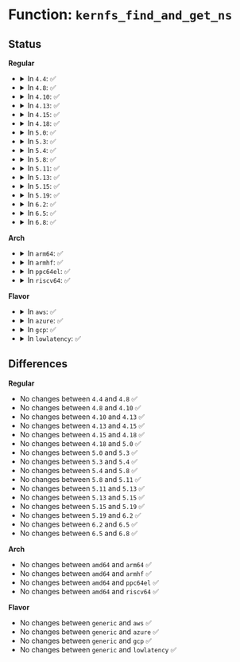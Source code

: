 # Function: <code>kernfs_find_and_get_ns</code>

## Status
<b>Regular</b>
<ul>
<li>
<details>
<summary>In <code>4.4</code>: ✅</summary>

```c
struct kernfs_node *kernfs_find_and_get_ns(struct kernfs_node *parent, const char *name, const void *ns);
```

**Collision:** Unique Global

**Inline:** No

**Transformation:** False

**Instances:**

```
In fs/kernfs/dir.c (ffffffff81289e80)
Location: fs/kernfs/dir.c:837
Inline: False
Direct callers:
  - fs/sysfs/file.c:sysfs_notify
  - fs/sysfs/file.c:sysfs_notify
  - fs/sysfs/file.c:sysfs_chmod_file
  - fs/sysfs/file.c:sysfs_remove_file_from_group
  - fs/sysfs/file.c:sysfs_add_file_to_group
  - fs/sysfs/file.c:sysfs_remove_file_self
  - fs/sysfs/symlink.c:sysfs_rename_link_ns
  - fs/sysfs/group.c:sysfs_unmerge_group
  - fs/sysfs/group.c:sysfs_remove_link_from_group
  - fs/sysfs/group.c:sysfs_merge_group
  - fs/sysfs/group.c:sysfs_add_link_to_group
  - fs/sysfs/group.c:__compat_only_sysfs_link_entry_to_kobj
  - fs/sysfs/group.c:sysfs_remove_group
  - drivers/gpio/gpiolib-sysfs.c:gpio_sysfs_request_irq
  - drivers/md/md.c:bind_rdev_to_array
  - drivers/md/md.c:md_alloc
  - drivers/md/md.c:level_store
  - drivers/md/md.c:md_run
  - drivers/md/bitmap.c:bitmap_create
  - drivers/md/bitmap.c:bitmap_create
```
**Symbols:**

```
ffffffff81289e80-ffffffff81289ed2: kernfs_find_and_get_ns (STB_GLOBAL)
```
</details>
</li>
<li>
<details>
<summary>In <code>4.8</code>: ✅</summary>

```c
struct kernfs_node *kernfs_find_and_get_ns(struct kernfs_node *parent, const char *name, const void *ns);
```

**Collision:** Unique Global

**Inline:** No

**Transformation:** False

**Instances:**

```
In fs/kernfs/dir.c (ffffffff812b72d0)
Location: fs/kernfs/dir.c:862
Inline: False
Direct callers:
  - fs/sysfs/file.c:sysfs_remove_file_from_group
  - fs/sysfs/file.c:sysfs_remove_file_self
  - fs/sysfs/file.c:sysfs_chmod_file
  - fs/sysfs/file.c:sysfs_add_file_to_group
  - fs/sysfs/file.c:sysfs_notify
  - fs/sysfs/file.c:sysfs_notify
  - fs/sysfs/symlink.c:sysfs_rename_link_ns
  - fs/sysfs/group.c:__compat_only_sysfs_link_entry_to_kobj
  - fs/sysfs/group.c:sysfs_remove_link_from_group
  - fs/sysfs/group.c:sysfs_add_link_to_group
  - fs/sysfs/group.c:sysfs_unmerge_group
  - fs/sysfs/group.c:sysfs_merge_group
  - drivers/gpio/gpiolib-sysfs.c:gpio_sysfs_request_irq
  - drivers/md/md.c:md_run
  - drivers/md/md.c:md_alloc
  - drivers/md/md.c:level_store
  - drivers/md/md.c:bind_rdev_to_array
  - drivers/md/bitmap.c:bitmap_create
  - drivers/md/bitmap.c:bitmap_create
```
**Symbols:**

```
ffffffff812b72d0-ffffffff812b7322: kernfs_find_and_get_ns (STB_GLOBAL)
```
</details>
</li>
<li>
<details>
<summary>In <code>4.10</code>: ✅</summary>

```c
struct kernfs_node *kernfs_find_and_get_ns(struct kernfs_node *parent, const char *name, const void *ns);
```

**Collision:** Unique Global

**Inline:** No

**Transformation:** False

**Instances:**

```
In fs/kernfs/dir.c (ffffffff812ccae0)
Location: fs/kernfs/dir.c:812
Inline: False
Direct callers:
  - fs/sysfs/file.c:sysfs_remove_file_from_group
  - fs/sysfs/file.c:sysfs_remove_file_self
  - fs/sysfs/file.c:sysfs_chmod_file
  - fs/sysfs/file.c:sysfs_add_file_to_group
  - fs/sysfs/file.c:sysfs_notify
  - fs/sysfs/file.c:sysfs_notify
  - fs/sysfs/symlink.c:sysfs_rename_link_ns
  - fs/sysfs/group.c:__compat_only_sysfs_link_entry_to_kobj
  - fs/sysfs/group.c:sysfs_remove_link_from_group
  - fs/sysfs/group.c:sysfs_add_link_to_group
  - fs/sysfs/group.c:sysfs_unmerge_group
  - fs/sysfs/group.c:sysfs_merge_group
  - drivers/gpio/gpiolib-sysfs.c:gpio_sysfs_request_irq
  - drivers/md/md.c:md_run
  - drivers/md/md.c:md_alloc
  - drivers/md/md.c:level_store
  - drivers/md/md.c:bind_rdev_to_array
  - drivers/md/bitmap.c:bitmap_create
  - drivers/md/bitmap.c:bitmap_create
```
**Symbols:**

```
ffffffff812ccae0-ffffffff812ccb32: kernfs_find_and_get_ns (STB_GLOBAL)
```
</details>
</li>
<li>
<details>
<summary>In <code>4.13</code>: ✅</summary>

```c
struct kernfs_node *kernfs_find_and_get_ns(struct kernfs_node *parent, const char *name, const void *ns);
```

**Collision:** Unique Global

**Inline:** No

**Transformation:** False

**Instances:**

```
In fs/kernfs/dir.c (ffffffff812da070)
Location: fs/kernfs/dir.c:822
Inline: False
Direct callers:
  - fs/sysfs/file.c:sysfs_remove_file_from_group
  - fs/sysfs/file.c:sysfs_remove_file_self
  - fs/sysfs/file.c:sysfs_chmod_file
  - fs/sysfs/file.c:sysfs_add_file_to_group
  - fs/sysfs/file.c:sysfs_notify
  - fs/sysfs/file.c:sysfs_notify
  - fs/sysfs/symlink.c:sysfs_rename_link_ns
  - fs/sysfs/group.c:__compat_only_sysfs_link_entry_to_kobj
  - fs/sysfs/group.c:sysfs_remove_link_from_group
  - fs/sysfs/group.c:sysfs_add_link_to_group
  - fs/sysfs/group.c:sysfs_unmerge_group
  - fs/sysfs/group.c:sysfs_merge_group
  - drivers/gpio/gpiolib-sysfs.c:gpio_sysfs_request_irq
  - drivers/nvdimm/region.c:nd_region_probe
  - drivers/md/md.c:md_run
  - drivers/md/md.c:md_alloc
  - drivers/md/md.c:level_store
  - drivers/md/md.c:bind_rdev_to_array
  - drivers/md/bitmap.c:bitmap_create
  - drivers/md/bitmap.c:bitmap_create
  - drivers/leds/led-class.c:of_led_classdev_register
```
**Symbols:**

```
ffffffff812da070-ffffffff812da0c2: kernfs_find_and_get_ns (STB_GLOBAL)
```
</details>
</li>
<li>
<details>
<summary>In <code>4.15</code>: ✅</summary>

```c
struct kernfs_node *kernfs_find_and_get_ns(struct kernfs_node *parent, const char *name, const void *ns);
```

**Collision:** Unique Global

**Inline:** No

**Transformation:** False

**Instances:**

```
In fs/kernfs/dir.c (ffffffff812fe990)
Location: fs/kernfs/dir.c:888
Inline: False
Direct callers:
  - fs/sysfs/file.c:sysfs_remove_file_from_group
  - fs/sysfs/file.c:sysfs_remove_file_self
  - fs/sysfs/file.c:sysfs_chmod_file
  - fs/sysfs/file.c:sysfs_add_file_to_group
  - fs/sysfs/file.c:sysfs_notify
  - fs/sysfs/file.c:sysfs_notify
  - fs/sysfs/symlink.c:sysfs_rename_link_ns
  - fs/sysfs/group.c:__compat_only_sysfs_link_entry_to_kobj
  - fs/sysfs/group.c:sysfs_remove_link_from_group
  - fs/sysfs/group.c:sysfs_add_link_to_group
  - fs/sysfs/group.c:sysfs_unmerge_group
  - fs/sysfs/group.c:sysfs_merge_group
  - drivers/gpio/gpiolib-sysfs.c:gpio_sysfs_request_irq
  - drivers/nvdimm/region.c:nd_region_probe
  - drivers/md/md.c:md_run
  - drivers/md/md.c:md_alloc
  - drivers/md/md.c:level_store
  - drivers/md/md.c:bind_rdev_to_array
  - drivers/md/md-bitmap.c:bitmap_create
  - drivers/md/md-bitmap.c:bitmap_create
  - drivers/leds/led-class.c:of_led_classdev_register
```
**Symbols:**

```
ffffffff812fe990-ffffffff812fe9e2: kernfs_find_and_get_ns (STB_GLOBAL)
```
</details>
</li>
<li>
<details>
<summary>In <code>4.18</code>: ✅</summary>

```c
struct kernfs_node *kernfs_find_and_get_ns(struct kernfs_node *parent, const char *name, const void *ns);
```

**Collision:** Unique Global

**Inline:** No

**Transformation:** False

**Instances:**

```
In fs/kernfs/dir.c (ffffffff8132bfd0)
Location: fs/kernfs/dir.c:905
Inline: False
Direct callers:
  - fs/sysfs/file.c:sysfs_remove_file_from_group
  - fs/sysfs/file.c:sysfs_remove_file_self
  - fs/sysfs/file.c:sysfs_break_active_protection
  - fs/sysfs/file.c:sysfs_chmod_file
  - fs/sysfs/file.c:sysfs_add_file_to_group
  - fs/sysfs/file.c:sysfs_notify
  - fs/sysfs/file.c:sysfs_notify
  - fs/sysfs/symlink.c:sysfs_rename_link_ns
  - fs/sysfs/group.c:__compat_only_sysfs_link_entry_to_kobj
  - fs/sysfs/group.c:sysfs_remove_link_from_group
  - fs/sysfs/group.c:sysfs_add_link_to_group
  - fs/sysfs/group.c:sysfs_unmerge_group
  - fs/sysfs/group.c:sysfs_merge_group
  - drivers/gpio/gpiolib-sysfs.c:gpio_sysfs_request_irq
  - drivers/nvdimm/region.c:nd_region_probe
  - drivers/md/md.c:md_run
  - drivers/md/md.c:md_alloc
  - drivers/md/md.c:level_store
  - drivers/md/md.c:bind_rdev_to_array
  - drivers/md/md-bitmap.c:bitmap_create
  - drivers/md/md-bitmap.c:bitmap_create
  - drivers/leds/led-class.c:of_led_classdev_register
```
**Symbols:**

```
ffffffff8132bfd0-ffffffff8132c022: kernfs_find_and_get_ns (STB_GLOBAL)
```
</details>
</li>
<li>
<details>
<summary>In <code>5.0</code>: ✅</summary>

```c
struct kernfs_node *kernfs_find_and_get_ns(struct kernfs_node *parent, const char *name, const void *ns);
```

**Collision:** Unique Global

**Inline:** No

**Transformation:** False

**Instances:**

```
In fs/kernfs/dir.c (ffffffff813434a0)
Location: fs/kernfs/dir.c:905
Inline: False
Direct callers:
  - arch/x86/kernel/cpu/resctrl/rdtgroup.c:rdtgroup_kn_mode_restore
  - arch/x86/kernel/cpu/resctrl/rdtgroup.c:rdtgroup_kn_mode_restrict
  - fs/sysfs/file.c:sysfs_remove_file_from_group
  - fs/sysfs/file.c:sysfs_remove_file_self
  - fs/sysfs/file.c:sysfs_break_active_protection
  - fs/sysfs/file.c:sysfs_chmod_file
  - fs/sysfs/file.c:sysfs_add_file_to_group
  - fs/sysfs/file.c:sysfs_notify
  - fs/sysfs/file.c:sysfs_notify
  - fs/sysfs/symlink.c:sysfs_rename_link_ns
  - fs/sysfs/group.c:__compat_only_sysfs_link_entry_to_kobj
  - fs/sysfs/group.c:sysfs_remove_link_from_group
  - fs/sysfs/group.c:sysfs_add_link_to_group
  - fs/sysfs/group.c:sysfs_unmerge_group
  - fs/sysfs/group.c:sysfs_merge_group
  - fs/sysfs/group.c:internal_create_group
  - drivers/gpio/gpiolib-sysfs.c:gpio_sysfs_request_irq
  - drivers/nvdimm/dimm_devs.c:nvdimm_security_setup_events
  - drivers/nvdimm/region.c:nd_region_probe
  - drivers/md/md.c:md_run
  - drivers/md/md.c:md_alloc
  - drivers/md/md.c:level_store
  - drivers/md/md.c:bind_rdev_to_array
  - drivers/md/md-bitmap.c:md_bitmap_create
  - drivers/md/md-bitmap.c:md_bitmap_create
  - drivers/leds/led-class.c:of_led_classdev_register
```
**Symbols:**

```
ffffffff813434a0-ffffffff813434f2: kernfs_find_and_get_ns (STB_GLOBAL)
```
</details>
</li>
<li>
<details>
<summary>In <code>5.3</code>: ✅</summary>

```c
struct kernfs_node *kernfs_find_and_get_ns(struct kernfs_node *parent, const char *name, const void *ns);
```

**Collision:** Unique Global

**Inline:** No

**Transformation:** False

**Instances:**

```
In fs/kernfs/dir.c (ffffffff8136b730)
Location: fs/kernfs/dir.c:906
Inline: False
Direct callers:
  - arch/x86/kernel/cpu/resctrl/rdtgroup.c:rdtgroup_kn_mode_restore
  - arch/x86/kernel/cpu/resctrl/rdtgroup.c:rdtgroup_kn_mode_restrict
  - fs/sysfs/file.c:sysfs_remove_file_from_group
  - fs/sysfs/file.c:sysfs_remove_file_self
  - fs/sysfs/file.c:sysfs_break_active_protection
  - fs/sysfs/file.c:sysfs_chmod_file
  - fs/sysfs/file.c:sysfs_add_file_to_group
  - fs/sysfs/file.c:sysfs_notify
  - fs/sysfs/file.c:sysfs_notify
  - fs/sysfs/symlink.c:sysfs_rename_link_ns
  - fs/sysfs/group.c:__compat_only_sysfs_link_entry_to_kobj
  - fs/sysfs/group.c:sysfs_remove_link_from_group
  - fs/sysfs/group.c:sysfs_add_link_to_group
  - fs/sysfs/group.c:sysfs_unmerge_group
  - fs/sysfs/group.c:sysfs_merge_group
  - fs/sysfs/group.c:internal_create_group
  - drivers/gpio/gpiolib-sysfs.c:gpio_sysfs_request_irq
  - drivers/nvdimm/dimm_devs.c:nvdimm_security_setup_events
  - drivers/nvdimm/region.c:nd_region_probe
  - drivers/md/md.c:md_run
  - drivers/md/md.c:md_alloc
  - drivers/md/md.c:level_store
  - drivers/md/md.c:bind_rdev_to_array
  - drivers/md/md-bitmap.c:md_bitmap_create
  - drivers/md/md-bitmap.c:md_bitmap_create
  - drivers/leds/led-class.c:of_led_classdev_register
```
**Symbols:**

```
ffffffff8136b730-ffffffff8136b784: kernfs_find_and_get_ns (STB_GLOBAL)
```
</details>
</li>
<li>
<details>
<summary>In <code>5.4</code>: ✅</summary>

```c
struct kernfs_node *kernfs_find_and_get_ns(struct kernfs_node *parent, const char *name, const void *ns);
```

**Collision:** Unique Global

**Inline:** No

**Transformation:** False

**Instances:**

```
In fs/kernfs/dir.c (ffffffff81383900)
Location: fs/kernfs/dir.c:906
Inline: False
Direct callers:
  - arch/x86/kernel/cpu/resctrl/rdtgroup.c:rdtgroup_kn_mode_restore
  - arch/x86/kernel/cpu/resctrl/rdtgroup.c:rdtgroup_kn_mode_restrict
  - fs/sysfs/file.c:sysfs_file_change_owner
  - fs/sysfs/file.c:sysfs_link_change_owner
  - fs/sysfs/file.c:sysfs_remove_file_from_group
  - fs/sysfs/file.c:sysfs_remove_file_self
  - fs/sysfs/file.c:sysfs_break_active_protection
  - fs/sysfs/file.c:sysfs_chmod_file
  - fs/sysfs/file.c:sysfs_add_file_to_group
  - fs/sysfs/file.c:sysfs_notify
  - fs/sysfs/file.c:sysfs_notify
  - fs/sysfs/symlink.c:sysfs_rename_link_ns
  - fs/sysfs/group.c:sysfs_group_change_owner
  - fs/sysfs/group.c:sysfs_group_change_owner
  - fs/sysfs/group.c:sysfs_group_change_owner
  - fs/sysfs/group.c:__compat_only_sysfs_link_entry_to_kobj
  - fs/sysfs/group.c:sysfs_remove_link_from_group
  - fs/sysfs/group.c:sysfs_add_link_to_group
  - fs/sysfs/group.c:sysfs_unmerge_group
  - fs/sysfs/group.c:sysfs_merge_group
  - fs/sysfs/group.c:internal_create_group
  - drivers/gpio/gpiolib-sysfs.c:gpio_sysfs_request_irq
  - drivers/nvdimm/dimm_devs.c:nvdimm_security_setup_events
  - drivers/nvdimm/region.c:nd_region_probe
  - drivers/md/md.c:md_run
  - drivers/md/md.c:md_alloc
  - drivers/md/md.c:level_store
  - drivers/md/md.c:bind_rdev_to_array
  - drivers/md/md-bitmap.c:md_bitmap_create
  - drivers/md/md-bitmap.c:md_bitmap_create
  - drivers/leds/led-class.c:led_classdev_register_ext
```
**Symbols:**

```
ffffffff81383900-ffffffff81383954: kernfs_find_and_get_ns (STB_GLOBAL)
```
</details>
</li>
<li>
<details>
<summary>In <code>5.8</code>: ✅</summary>

```c
struct kernfs_node *kernfs_find_and_get_ns(struct kernfs_node *parent, const char *name, const void *ns);
```

**Collision:** Unique Global

**Inline:** No

**Transformation:** False

**Instances:**

```
In fs/kernfs/dir.c (ffffffff813ce140)
Location: fs/kernfs/dir.c:900
Inline: False
Direct callers:
  - arch/x86/kernel/cpu/resctrl/rdtgroup.c:rdtgroup_kn_mode_restore
  - arch/x86/kernel/cpu/resctrl/rdtgroup.c:rdtgroup_kn_mode_restrict
  - fs/sysfs/file.c:sysfs_file_change_owner
  - fs/sysfs/file.c:sysfs_link_change_owner
  - fs/sysfs/file.c:sysfs_remove_file_from_group
  - fs/sysfs/file.c:sysfs_remove_file_self
  - fs/sysfs/file.c:sysfs_break_active_protection
  - fs/sysfs/file.c:sysfs_chmod_file
  - fs/sysfs/file.c:sysfs_add_file_to_group
  - fs/sysfs/file.c:sysfs_notify
  - fs/sysfs/file.c:sysfs_notify
  - fs/sysfs/symlink.c:sysfs_rename_link_ns
  - fs/sysfs/group.c:sysfs_group_change_owner
  - fs/sysfs/group.c:sysfs_group_change_owner
  - fs/sysfs/group.c:sysfs_group_change_owner
  - fs/sysfs/group.c:compat_only_sysfs_link_entry_to_kobj
  - fs/sysfs/group.c:sysfs_remove_link_from_group
  - fs/sysfs/group.c:sysfs_add_link_to_group
  - fs/sysfs/group.c:sysfs_unmerge_group
  - fs/sysfs/group.c:sysfs_merge_group
  - fs/sysfs/group.c:sysfs_remove_group
  - fs/sysfs/group.c:internal_create_group
  - drivers/gpio/gpiolib-sysfs.c:gpio_sysfs_request_irq
  - drivers/nvdimm/dimm_devs.c:nvdimm_security_setup_events
  - drivers/nvdimm/region.c:nd_region_probe
  - drivers/md/md.c:md_run
  - drivers/md/md.c:md_alloc
  - drivers/md/md.c:level_store
  - drivers/md/md.c:bind_rdev_to_array
  - drivers/md/md-bitmap.c:md_bitmap_create
  - drivers/md/md-bitmap.c:md_bitmap_create
  - drivers/leds/led-class.c:led_classdev_register_ext
```
**Symbols:**

```
ffffffff813ce140-ffffffff813ce194: kernfs_find_and_get_ns (STB_GLOBAL)
```
</details>
</li>
<li>
<details>
<summary>In <code>5.11</code>: ✅</summary>

```c
struct kernfs_node *kernfs_find_and_get_ns(struct kernfs_node *parent, const char *name, const void *ns);
```

**Collision:** Unique Global

**Inline:** No

**Transformation:** False

**Instances:**

```
In fs/kernfs/dir.c (ffffffff813dfd70)
Location: fs/kernfs/dir.c:899
Inline: False
Direct callers:
  - arch/x86/kernel/cpu/resctrl/rdtgroup.c:rdtgroup_kn_mode_restore
  - arch/x86/kernel/cpu/resctrl/rdtgroup.c:rdtgroup_kn_mode_restrict
  - fs/sysfs/file.c:sysfs_file_change_owner
  - fs/sysfs/file.c:sysfs_link_change_owner
  - fs/sysfs/file.c:sysfs_remove_file_from_group
  - fs/sysfs/file.c:sysfs_remove_file_self
  - fs/sysfs/file.c:sysfs_break_active_protection
  - fs/sysfs/file.c:sysfs_chmod_file
  - fs/sysfs/file.c:sysfs_add_file_to_group
  - fs/sysfs/file.c:sysfs_notify
  - fs/sysfs/file.c:sysfs_notify
  - fs/sysfs/symlink.c:sysfs_rename_link_ns
  - fs/sysfs/group.c:sysfs_group_change_owner
  - fs/sysfs/group.c:sysfs_group_change_owner
  - fs/sysfs/group.c:sysfs_group_change_owner
  - fs/sysfs/group.c:compat_only_sysfs_link_entry_to_kobj
  - fs/sysfs/group.c:sysfs_remove_link_from_group
  - fs/sysfs/group.c:sysfs_add_link_to_group
  - fs/sysfs/group.c:sysfs_unmerge_group
  - fs/sysfs/group.c:sysfs_merge_group
  - fs/sysfs/group.c:sysfs_remove_group
  - fs/sysfs/group.c:internal_create_group
  - drivers/gpio/gpiolib-sysfs.c:gpio_sysfs_request_irq
  - drivers/nvdimm/dimm_devs.c:nvdimm_security_setup_events
  - drivers/nvdimm/region.c:nd_region_probe
  - drivers/md/md.c:md_run
  - drivers/md/md.c:md_run
  - drivers/md/md.c:md_run
  - drivers/md/md.c:md_alloc
  - drivers/md/md.c:md_alloc
  - drivers/md/md.c:level_store
  - drivers/md/md.c:level_store
  - drivers/md/md.c:level_store
  - drivers/md/md.c:bind_rdev_to_array
  - drivers/md/md.c:bind_rdev_to_array
  - drivers/md/md.c:bind_rdev_to_array
  - drivers/md/md-bitmap.c:md_bitmap_create
  - drivers/md/md-bitmap.c:md_bitmap_create
  - drivers/leds/led-class.c:led_classdev_register_ext
```
**Symbols:**

```
ffffffff813dfd70-ffffffff813dfdc4: kernfs_find_and_get_ns (STB_GLOBAL)
```
</details>
</li>
<li>
<details>
<summary>In <code>5.13</code>: ✅</summary>

```c
struct kernfs_node *kernfs_find_and_get_ns(struct kernfs_node *parent, const char *name, const void *ns);
```

**Collision:** Unique Global

**Inline:** No

**Transformation:** False

**Instances:**

```
In fs/kernfs/dir.c (ffffffff813e6920)
Location: fs/kernfs/dir.c:899
Inline: False
Direct callers:
  - arch/x86/kernel/cpu/resctrl/rdtgroup.c:rdtgroup_kn_mode_restore
  - arch/x86/kernel/cpu/resctrl/rdtgroup.c:rdtgroup_kn_mode_restrict
  - fs/sysfs/file.c:sysfs_file_change_owner
  - fs/sysfs/file.c:sysfs_link_change_owner
  - fs/sysfs/file.c:sysfs_remove_file_from_group
  - fs/sysfs/file.c:sysfs_remove_file_self
  - fs/sysfs/file.c:sysfs_break_active_protection
  - fs/sysfs/file.c:sysfs_chmod_file
  - fs/sysfs/file.c:sysfs_add_file_to_group
  - fs/sysfs/file.c:sysfs_notify
  - fs/sysfs/file.c:sysfs_notify
  - fs/sysfs/symlink.c:sysfs_rename_link_ns
  - fs/sysfs/group.c:sysfs_group_change_owner
  - fs/sysfs/group.c:sysfs_group_change_owner
  - fs/sysfs/group.c:sysfs_group_change_owner
  - fs/sysfs/group.c:compat_only_sysfs_link_entry_to_kobj
  - fs/sysfs/group.c:sysfs_remove_link_from_group
  - fs/sysfs/group.c:sysfs_add_link_to_group
  - fs/sysfs/group.c:sysfs_unmerge_group
  - fs/sysfs/group.c:sysfs_merge_group
  - fs/sysfs/group.c:sysfs_remove_group
  - fs/sysfs/group.c:internal_create_group
  - drivers/gpio/gpiolib-sysfs.c:gpio_sysfs_request_irq
  - drivers/nvdimm/dimm_devs.c:nvdimm_security_setup_events
  - drivers/nvdimm/region.c:nd_region_probe
  - drivers/md/md.c:md_run
  - drivers/md/md.c:md_run
  - drivers/md/md.c:md_run
  - drivers/md/md.c:md_alloc
  - drivers/md/md.c:md_alloc
  - drivers/md/md.c:level_store
  - drivers/md/md.c:level_store
  - drivers/md/md.c:level_store
  - drivers/md/md.c:bind_rdev_to_array
  - drivers/md/md.c:bind_rdev_to_array
  - drivers/md/md.c:bind_rdev_to_array
  - drivers/md/md-bitmap.c:md_bitmap_create
  - drivers/md/md-bitmap.c:md_bitmap_create
  - drivers/leds/led-class.c:led_classdev_register_ext
```
**Symbols:**

```
ffffffff813e6920-ffffffff813e6974: kernfs_find_and_get_ns (STB_GLOBAL)
```
</details>
</li>
<li>
<details>
<summary>In <code>5.15</code>: ✅</summary>

```c
struct kernfs_node *kernfs_find_and_get_ns(struct kernfs_node *parent, const char *name, const void *ns);
```

**Collision:** Unique Global

**Inline:** No

**Transformation:** False

**Instances:**

```
In fs/kernfs/dir.c (ffffffff81438650)
Location: fs/kernfs/dir.c:858
Inline: False
Direct callers:
  - arch/x86/kernel/cpu/resctrl/rdtgroup.c:rdtgroup_kn_mode_restore
  - arch/x86/kernel/cpu/resctrl/rdtgroup.c:rdtgroup_kn_mode_restrict
  - fs/sysfs/file.c:sysfs_file_change_owner
  - fs/sysfs/file.c:sysfs_link_change_owner
  - fs/sysfs/file.c:sysfs_remove_file_from_group
  - fs/sysfs/file.c:sysfs_remove_file_self
  - fs/sysfs/file.c:sysfs_break_active_protection
  - fs/sysfs/file.c:sysfs_chmod_file
  - fs/sysfs/file.c:sysfs_add_file_to_group
  - fs/sysfs/file.c:sysfs_notify
  - fs/sysfs/file.c:sysfs_notify
  - fs/sysfs/symlink.c:sysfs_rename_link_ns
  - fs/sysfs/group.c:sysfs_group_change_owner
  - fs/sysfs/group.c:sysfs_group_change_owner
  - fs/sysfs/group.c:sysfs_group_change_owner
  - fs/sysfs/group.c:compat_only_sysfs_link_entry_to_kobj
  - fs/sysfs/group.c:sysfs_remove_link_from_group
  - fs/sysfs/group.c:sysfs_add_link_to_group
  - fs/sysfs/group.c:sysfs_unmerge_group
  - fs/sysfs/group.c:sysfs_merge_group
  - fs/sysfs/group.c:sysfs_remove_group
  - fs/sysfs/group.c:internal_create_group
  - drivers/gpio/gpiolib-sysfs.c:gpio_sysfs_request_irq
  - drivers/nvdimm/dimm_devs.c:nvdimm_security_setup_events
  - drivers/nvdimm/region.c:nd_region_probe
  - drivers/md/md.c:md_run
  - drivers/md/md.c:md_run
  - drivers/md/md.c:md_run
  - drivers/md/md.c:md_alloc
  - drivers/md/md.c:md_alloc
  - drivers/md/md.c:level_store
  - drivers/md/md.c:level_store
  - drivers/md/md.c:level_store
  - drivers/md/md.c:bind_rdev_to_array
  - drivers/md/md.c:bind_rdev_to_array
  - drivers/md/md.c:bind_rdev_to_array
  - drivers/md/md-bitmap.c:md_bitmap_create
  - drivers/md/md-bitmap.c:md_bitmap_create
  - drivers/leds/led-class.c:led_classdev_register_ext
```
**Symbols:**

```
ffffffff81438650-ffffffff814386b0: kernfs_find_and_get_ns (STB_GLOBAL)
```
</details>
</li>
<li>
<details>
<summary>In <code>5.19</code>: ✅</summary>

```c
struct kernfs_node *kernfs_find_and_get_ns(struct kernfs_node *parent, const char *name, const void *ns);
```

**Collision:** Unique Global

**Inline:** No

**Transformation:** False

**Instances:**

```
In fs/kernfs/dir.c (ffffffff814b3840)
Location: fs/kernfs/dir.c:866
Inline: False
Direct callers:
  - arch/x86/kernel/cpu/resctrl/rdtgroup.c:rdtgroup_kn_mode_restore
  - arch/x86/kernel/cpu/resctrl/rdtgroup.c:rdtgroup_kn_mode_restrict
  - fs/sysfs/file.c:sysfs_file_change_owner
  - fs/sysfs/file.c:sysfs_link_change_owner
  - fs/sysfs/file.c:sysfs_remove_file_from_group
  - fs/sysfs/file.c:sysfs_remove_file_self
  - fs/sysfs/file.c:sysfs_break_active_protection
  - fs/sysfs/file.c:sysfs_chmod_file
  - fs/sysfs/file.c:sysfs_add_file_to_group
  - fs/sysfs/file.c:sysfs_notify
  - fs/sysfs/file.c:sysfs_notify
  - fs/sysfs/symlink.c:sysfs_rename_link_ns
  - fs/sysfs/group.c:sysfs_group_change_owner
  - fs/sysfs/group.c:sysfs_group_change_owner
  - fs/sysfs/group.c:sysfs_group_change_owner
  - fs/sysfs/group.c:compat_only_sysfs_link_entry_to_kobj
  - fs/sysfs/group.c:sysfs_remove_link_from_group
  - fs/sysfs/group.c:sysfs_add_link_to_group
  - fs/sysfs/group.c:sysfs_unmerge_group
  - fs/sysfs/group.c:sysfs_merge_group
  - fs/sysfs/group.c:sysfs_remove_group
  - fs/sysfs/group.c:internal_create_group
  - drivers/gpio/gpiolib-sysfs.c:gpio_sysfs_request_irq
  - drivers/nvdimm/dimm_devs.c:nvdimm_security_setup_events
  - drivers/nvdimm/region.c:nd_region_probe
  - drivers/md/md.c:md_run
  - drivers/md/md.c:md_run
  - drivers/md/md.c:md_run
  - drivers/md/md.c:md_alloc
  - drivers/md/md.c:md_alloc
  - drivers/md/md.c:level_store
  - drivers/md/md.c:level_store
  - drivers/md/md.c:level_store
  - drivers/md/md.c:bind_rdev_to_array
  - drivers/md/md.c:bind_rdev_to_array
  - drivers/md/md.c:bind_rdev_to_array
  - drivers/md/md-bitmap.c:md_bitmap_create
  - drivers/md/md-bitmap.c:md_bitmap_create
  - drivers/leds/led-class.c:led_classdev_register_ext
```
**Symbols:**

```
ffffffff814b3840-ffffffff814b38b5: kernfs_find_and_get_ns (STB_GLOBAL)
```
</details>
</li>
<li>
<details>
<summary>In <code>6.2</code>: ✅</summary>

```c
struct kernfs_node *kernfs_find_and_get_ns(struct kernfs_node *parent, const char *name, const void *ns);
```

**Collision:** Unique Global

**Inline:** No

**Transformation:** False

**Instances:**

```
In fs/kernfs/dir.c (ffffffff8154a6c0)
Location: fs/kernfs/dir.c:885
Inline: False
Direct callers:
  - arch/x86/kernel/cpu/resctrl/rdtgroup.c:rdtgroup_kn_mode_restore
  - arch/x86/kernel/cpu/resctrl/rdtgroup.c:rdtgroup_kn_mode_restrict
  - fs/sysfs/file.c:sysfs_file_change_owner
  - fs/sysfs/file.c:sysfs_link_change_owner
  - fs/sysfs/file.c:sysfs_remove_file_from_group
  - fs/sysfs/file.c:sysfs_remove_file_self
  - fs/sysfs/file.c:sysfs_break_active_protection
  - fs/sysfs/file.c:sysfs_chmod_file
  - fs/sysfs/file.c:sysfs_add_file_to_group
  - fs/sysfs/file.c:sysfs_notify
  - fs/sysfs/file.c:sysfs_notify
  - fs/sysfs/symlink.c:sysfs_rename_link_ns
  - fs/sysfs/group.c:sysfs_group_change_owner
  - fs/sysfs/group.c:sysfs_group_change_owner
  - fs/sysfs/group.c:sysfs_group_change_owner
  - fs/sysfs/group.c:compat_only_sysfs_link_entry_to_kobj
  - fs/sysfs/group.c:sysfs_remove_link_from_group
  - fs/sysfs/group.c:sysfs_add_link_to_group
  - fs/sysfs/group.c:sysfs_unmerge_group
  - fs/sysfs/group.c:sysfs_merge_group
  - fs/sysfs/group.c:sysfs_remove_group
  - fs/sysfs/group.c:internal_create_group
  - drivers/gpio/gpiolib-sysfs.c:gpio_sysfs_request_irq
  - drivers/nvdimm/dimm_devs.c:nvdimm_security_setup_events
  - drivers/nvdimm/region.c:nd_region_probe
  - drivers/md/md.c:md_run
  - drivers/md/md.c:md_run
  - drivers/md/md.c:md_run
  - drivers/md/md.c:md_alloc
  - drivers/md/md.c:md_alloc
  - drivers/md/md.c:level_store
  - drivers/md/md.c:bind_rdev_to_array
  - drivers/md/md.c:bind_rdev_to_array
  - drivers/md/md.c:bind_rdev_to_array
  - drivers/md/md-bitmap.c:md_bitmap_create
  - drivers/md/md-bitmap.c:md_bitmap_create
  - drivers/leds/led-class.c:led_classdev_register_ext
```
**Symbols:**

```
ffffffff8154a6c0-ffffffff8154a735: kernfs_find_and_get_ns (STB_GLOBAL)
```
</details>
</li>
<li>
<details>
<summary>In <code>6.5</code>: ✅</summary>

```c
struct kernfs_node *kernfs_find_and_get_ns(struct kernfs_node *parent, const char *name, const void *ns);
```

**Collision:** Unique Global

**Inline:** No

**Transformation:** False

**Instances:**

```
In fs/kernfs/dir.c (ffffffff815822f0)
Location: fs/kernfs/dir.c:887
Inline: False
Direct callers:
  - arch/x86/kernel/cpu/resctrl/rdtgroup.c:rdtgroup_kn_mode_restore
  - arch/x86/kernel/cpu/resctrl/rdtgroup.c:rdtgroup_kn_mode_restrict
  - fs/sysfs/file.c:sysfs_file_change_owner
  - fs/sysfs/file.c:sysfs_link_change_owner
  - fs/sysfs/file.c:sysfs_remove_file_from_group
  - fs/sysfs/file.c:sysfs_remove_file_self
  - fs/sysfs/file.c:sysfs_break_active_protection
  - fs/sysfs/file.c:sysfs_chmod_file
  - fs/sysfs/file.c:sysfs_add_file_to_group
  - fs/sysfs/file.c:sysfs_notify
  - fs/sysfs/file.c:sysfs_notify
  - fs/sysfs/symlink.c:sysfs_rename_link_ns
  - fs/sysfs/group.c:sysfs_group_change_owner
  - fs/sysfs/group.c:sysfs_group_change_owner
  - fs/sysfs/group.c:sysfs_group_change_owner
  - fs/sysfs/group.c:compat_only_sysfs_link_entry_to_kobj
  - fs/sysfs/group.c:sysfs_remove_link_from_group
  - fs/sysfs/group.c:sysfs_add_link_to_group
  - fs/sysfs/group.c:sysfs_unmerge_group
  - fs/sysfs/group.c:sysfs_merge_group
  - fs/sysfs/group.c:sysfs_remove_group
  - fs/sysfs/group.c:internal_create_group
  - drivers/gpio/gpiolib-sysfs.c:gpio_sysfs_request_irq
  - drivers/nvdimm/dimm_devs.c:nvdimm_security_setup_events
  - drivers/nvdimm/region.c:nd_region_probe
  - drivers/usb/core/port.c:usb_hub_create_port_device
  - drivers/md/md.c:md_run
  - drivers/md/md.c:md_run
  - drivers/md/md.c:md_run
  - drivers/md/md.c:md_alloc
  - drivers/md/md.c:md_alloc
  - drivers/md/md.c:level_store
  - drivers/md/md.c:bind_rdev_to_array
  - drivers/md/md.c:bind_rdev_to_array
  - drivers/md/md.c:bind_rdev_to_array
  - drivers/md/md-bitmap.c:md_bitmap_create
  - drivers/md/md-bitmap.c:md_bitmap_create
  - drivers/leds/led-class.c:led_classdev_register_ext
```
**Symbols:**

```
ffffffff815822f0-ffffffff81582365: kernfs_find_and_get_ns (STB_GLOBAL)
```
</details>
</li>
<li>
<details>
<summary>In <code>6.8</code>: ✅</summary>

```c
struct kernfs_node *kernfs_find_and_get_ns(struct kernfs_node *parent, const char *name, const void *ns);
```

**Collision:** Unique Global

**Inline:** No

**Transformation:** False

**Instances:**

```
In fs/kernfs/dir.c (ffffffff815baf50)
Location: fs/kernfs/dir.c:903
Inline: False
Direct callers:
  - arch/x86/kernel/cpu/resctrl/rdtgroup.c:rdtgroup_kn_mode_restore
  - arch/x86/kernel/cpu/resctrl/rdtgroup.c:rdtgroup_kn_mode_restrict
  - fs/sysfs/file.c:sysfs_file_change_owner
  - fs/sysfs/file.c:sysfs_link_change_owner
  - fs/sysfs/file.c:sysfs_remove_file_from_group
  - fs/sysfs/file.c:sysfs_remove_file_self
  - fs/sysfs/file.c:sysfs_break_active_protection
  - fs/sysfs/file.c:sysfs_chmod_file
  - fs/sysfs/file.c:sysfs_add_file_to_group
  - fs/sysfs/file.c:sysfs_notify
  - fs/sysfs/file.c:sysfs_notify
  - fs/sysfs/symlink.c:sysfs_rename_link_ns
  - fs/sysfs/group.c:sysfs_group_change_owner
  - fs/sysfs/group.c:sysfs_group_change_owner
  - fs/sysfs/group.c:sysfs_group_change_owner
  - fs/sysfs/group.c:compat_only_sysfs_link_entry_to_kobj
  - fs/sysfs/group.c:sysfs_remove_link_from_group
  - fs/sysfs/group.c:sysfs_add_link_to_group
  - fs/sysfs/group.c:sysfs_unmerge_group
  - fs/sysfs/group.c:sysfs_merge_group
  - fs/sysfs/group.c:sysfs_remove_group
  - fs/sysfs/group.c:internal_create_group
  - drivers/gpio/gpiolib-sysfs.c:gpio_sysfs_request_irq
  - drivers/nvdimm/dimm_devs.c:nvdimm_security_setup_events
  - drivers/nvdimm/region.c:nd_region_probe
  - drivers/usb/core/port.c:usb_hub_create_port_device
  - drivers/md/md.c:md_run
  - drivers/md/md.c:md_run
  - drivers/md/md.c:md_run
  - drivers/md/md.c:md_alloc
  - drivers/md/md.c:md_alloc
  - drivers/md/md.c:level_store
  - drivers/md/md.c:bind_rdev_to_array
  - drivers/md/md.c:bind_rdev_to_array
  - drivers/md/md.c:bind_rdev_to_array
  - drivers/md/md-bitmap.c:md_bitmap_create
  - drivers/md/md-bitmap.c:md_bitmap_create
  - drivers/leds/led-class.c:led_classdev_register_ext
```
**Symbols:**

```
ffffffff815baf50-ffffffff815bafc5: kernfs_find_and_get_ns (STB_GLOBAL)
```
</details>
</li>
</ul>
<b>Arch</b>
<ul>
<li>
<details>
<summary>In <code>arm64</code>: ✅</summary>

```c
struct kernfs_node *kernfs_find_and_get_ns(struct kernfs_node *parent, const char *name, const void *ns);
```

**Collision:** Unique Global

**Inline:** No

**Transformation:** False

**Instances:**

```
In fs/kernfs/dir.c (ffff8000104523c8)
Location: fs/kernfs/dir.c:906
Inline: False
Direct callers:
  - fs/sysfs/file.c:sysfs_file_change_owner
  - fs/sysfs/file.c:sysfs_link_change_owner
  - fs/sysfs/file.c:sysfs_remove_file_from_group
  - fs/sysfs/file.c:sysfs_remove_file_self
  - fs/sysfs/file.c:sysfs_break_active_protection
  - fs/sysfs/file.c:sysfs_chmod_file
  - fs/sysfs/file.c:sysfs_add_file_to_group
  - fs/sysfs/file.c:sysfs_notify
  - fs/sysfs/file.c:sysfs_notify
  - fs/sysfs/symlink.c:sysfs_rename_link_ns
  - fs/sysfs/group.c:sysfs_group_change_owner
  - fs/sysfs/group.c:sysfs_group_change_owner
  - fs/sysfs/group.c:sysfs_group_change_owner
  - fs/sysfs/group.c:__compat_only_sysfs_link_entry_to_kobj
  - fs/sysfs/group.c:sysfs_remove_link_from_group
  - fs/sysfs/group.c:sysfs_add_link_to_group
  - fs/sysfs/group.c:sysfs_unmerge_group
  - fs/sysfs/group.c:sysfs_merge_group
  - fs/sysfs/group.c:internal_create_group
  - drivers/gpio/gpiolib-sysfs.c:gpio_sysfs_request_irq
  - drivers/nvdimm/dimm_devs.c:nvdimm_security_setup_events
  - drivers/nvdimm/region.c:nd_region_probe
  - drivers/md/md.c:md_run
  - drivers/md/md.c:md_alloc
  - drivers/md/md.c:level_store
  - drivers/md/md.c:bind_rdev_to_array
  - drivers/md/md-bitmap.c:md_bitmap_create
  - drivers/md/md-bitmap.c:md_bitmap_create
  - drivers/leds/led-class.c:led_classdev_register_ext
  - drivers/of/kobj.c:safe_name
```
**Symbols:**

```
ffff8000104523c8-ffff800010452430: kernfs_find_and_get_ns (STB_GLOBAL)
```
</details>
</li>
<li>
<details>
<summary>In <code>armhf</code>: ✅</summary>

```c
struct kernfs_node *kernfs_find_and_get_ns(struct kernfs_node *parent, const char *name, const void *ns);
```

**Collision:** Unique Global

**Inline:** No

**Transformation:** False

**Instances:**

```
In fs/kernfs/dir.c (c0615900)
Location: fs/kernfs/dir.c:906
Inline: False
Direct callers:
  - fs/sysfs/file.c:sysfs_file_change_owner
  - fs/sysfs/file.c:sysfs_link_change_owner
  - fs/sysfs/file.c:sysfs_remove_file_from_group
  - fs/sysfs/file.c:sysfs_remove_file_self
  - fs/sysfs/file.c:sysfs_break_active_protection
  - fs/sysfs/file.c:sysfs_chmod_file
  - fs/sysfs/file.c:sysfs_add_file_to_group
  - fs/sysfs/file.c:sysfs_notify
  - fs/sysfs/file.c:sysfs_notify
  - fs/sysfs/symlink.c:sysfs_rename_link_ns
  - fs/sysfs/group.c:sysfs_group_change_owner
  - fs/sysfs/group.c:sysfs_group_change_owner
  - fs/sysfs/group.c:sysfs_group_change_owner
  - fs/sysfs/group.c:__compat_only_sysfs_link_entry_to_kobj
  - fs/sysfs/group.c:sysfs_remove_link_from_group
  - fs/sysfs/group.c:sysfs_add_link_to_group
  - fs/sysfs/group.c:sysfs_unmerge_group
  - fs/sysfs/group.c:sysfs_merge_group
  - fs/sysfs/group.c:internal_create_group
  - drivers/gpio/gpiolib-sysfs.c:gpio_sysfs_request_irq
  - drivers/md/md.c:md_run
  - drivers/md/md.c:md_alloc
  - drivers/md/md.c:level_store
  - drivers/md/md.c:bind_rdev_to_array
  - drivers/md/md-bitmap.c:md_bitmap_create
  - drivers/md/md-bitmap.c:md_bitmap_create
  - drivers/leds/led-class.c:led_classdev_register_ext
  - drivers/of/kobj.c:safe_name
```
**Symbols:**

```
c0615900-c0615958: kernfs_find_and_get_ns (STB_GLOBAL)
```
</details>
</li>
<li>
<details>
<summary>In <code>ppc64el</code>: ✅</summary>

```c
struct kernfs_node *kernfs_find_and_get_ns(struct kernfs_node *parent, const char *name, const void *ns);
```

**Collision:** Unique Global

**Inline:** No

**Transformation:** False

**Instances:**

```
In fs/kernfs/dir.c (c00000000056bd90)
Location: fs/kernfs/dir.c:906
Inline: False
Direct callers:
  - fs/sysfs/file.c:sysfs_file_change_owner
  - fs/sysfs/file.c:sysfs_link_change_owner
  - fs/sysfs/file.c:sysfs_remove_file_from_group
  - fs/sysfs/file.c:sysfs_remove_file_self
  - fs/sysfs/file.c:sysfs_break_active_protection
  - fs/sysfs/file.c:sysfs_chmod_file
  - fs/sysfs/file.c:sysfs_add_file_to_group
  - fs/sysfs/file.c:sysfs_notify
  - fs/sysfs/file.c:sysfs_notify
  - fs/sysfs/symlink.c:sysfs_rename_link_ns
  - fs/sysfs/group.c:sysfs_group_change_owner
  - fs/sysfs/group.c:sysfs_group_change_owner
  - fs/sysfs/group.c:sysfs_group_change_owner
  - fs/sysfs/group.c:__compat_only_sysfs_link_entry_to_kobj
  - fs/sysfs/group.c:sysfs_remove_link_from_group
  - fs/sysfs/group.c:sysfs_add_link_to_group
  - fs/sysfs/group.c:sysfs_unmerge_group
  - fs/sysfs/group.c:sysfs_merge_group
  - fs/sysfs/group.c:internal_create_group
  - drivers/gpio/gpiolib-sysfs.c:gpio_sysfs_request_irq
  - drivers/nvdimm/dimm_devs.c:nvdimm_security_setup_events
  - drivers/nvdimm/region.c:nd_region_probe
  - drivers/md/md.c:md_run
  - drivers/md/md.c:md_alloc
  - drivers/md/md.c:level_store
  - drivers/md/md.c:bind_rdev_to_array
  - drivers/md/md-bitmap.c:md_bitmap_create
  - drivers/md/md-bitmap.c:md_bitmap_create
  - drivers/cpufreq/powernv-cpufreq.c:powernv_cpufreq_cpu_init
  - drivers/leds/led-class.c:led_classdev_register_ext
  - drivers/of/kobj.c:safe_name
```
**Symbols:**

```
c00000000056bd90-c00000000056be14: kernfs_find_and_get_ns (STB_GLOBAL)
```
</details>
</li>
<li>
<details>
<summary>In <code>riscv64</code>: ✅</summary>

```c
struct kernfs_node *kernfs_find_and_get_ns(struct kernfs_node *parent, const char *name, const void *ns);
```

**Collision:** Unique Global

**Inline:** No

**Transformation:** False

**Instances:**

```
In fs/kernfs/dir.c (ffffffe0002e4b26)
Location: fs/kernfs/dir.c:906
Inline: False
Direct callers:
  - fs/sysfs/file.c:sysfs_file_change_owner
  - fs/sysfs/file.c:sysfs_link_change_owner
  - fs/sysfs/file.c:sysfs_remove_file_from_group
  - fs/sysfs/file.c:sysfs_remove_file_self
  - fs/sysfs/file.c:sysfs_break_active_protection
  - fs/sysfs/file.c:sysfs_chmod_file
  - fs/sysfs/file.c:sysfs_add_file_to_group
  - fs/sysfs/file.c:sysfs_notify
  - fs/sysfs/file.c:sysfs_notify
  - fs/sysfs/symlink.c:sysfs_rename_link_ns
  - fs/sysfs/group.c:sysfs_group_change_owner
  - fs/sysfs/group.c:sysfs_group_change_owner
  - fs/sysfs/group.c:sysfs_group_change_owner
  - fs/sysfs/group.c:__compat_only_sysfs_link_entry_to_kobj
  - fs/sysfs/group.c:sysfs_remove_link_from_group
  - fs/sysfs/group.c:sysfs_add_link_to_group
  - fs/sysfs/group.c:sysfs_unmerge_group
  - fs/sysfs/group.c:sysfs_merge_group
  - fs/sysfs/group.c:internal_create_group
  - drivers/gpio/gpiolib-sysfs.c:gpio_sysfs_request_irq
  - drivers/nvdimm/dimm_devs.c:nvdimm_security_setup_events
  - drivers/nvdimm/region.c:nd_region_probe
  - drivers/md/md.c:md_run
  - drivers/md/md.c:md_alloc
  - drivers/md/md.c:level_store
  - drivers/md/md.c:bind_rdev_to_array
  - drivers/md/md-bitmap.c:md_bitmap_create
  - drivers/md/md-bitmap.c:md_bitmap_create
  - drivers/leds/led-class.c:led_classdev_register_ext
  - drivers/of/kobj.c:safe_name
```
**Symbols:**

```
ffffffe0002e4b26-ffffffe0002e4b96: kernfs_find_and_get_ns (STB_GLOBAL)
```
</details>
</li>
</ul>
<b>Flavor</b>
<ul>
<li>
<details>
<summary>In <code>aws</code>: ✅</summary>

```c
struct kernfs_node *kernfs_find_and_get_ns(struct kernfs_node *parent, const char *name, const void *ns);
```

**Collision:** Unique Global

**Inline:** No

**Transformation:** False

**Instances:**

```
In fs/kernfs/dir.c (ffffffff8137bee0)
Location: fs/kernfs/dir.c:906
Inline: False
Direct callers:
  - arch/x86/kernel/cpu/resctrl/rdtgroup.c:rdtgroup_kn_mode_restore
  - arch/x86/kernel/cpu/resctrl/rdtgroup.c:rdtgroup_kn_mode_restrict
  - fs/sysfs/file.c:sysfs_file_change_owner
  - fs/sysfs/file.c:sysfs_link_change_owner
  - fs/sysfs/file.c:sysfs_remove_file_from_group
  - fs/sysfs/file.c:sysfs_remove_file_self
  - fs/sysfs/file.c:sysfs_break_active_protection
  - fs/sysfs/file.c:sysfs_chmod_file
  - fs/sysfs/file.c:sysfs_add_file_to_group
  - fs/sysfs/file.c:sysfs_notify
  - fs/sysfs/file.c:sysfs_notify
  - fs/sysfs/symlink.c:sysfs_rename_link_ns
  - fs/sysfs/group.c:sysfs_group_change_owner
  - fs/sysfs/group.c:sysfs_group_change_owner
  - fs/sysfs/group.c:sysfs_group_change_owner
  - fs/sysfs/group.c:__compat_only_sysfs_link_entry_to_kobj
  - fs/sysfs/group.c:sysfs_remove_link_from_group
  - fs/sysfs/group.c:sysfs_add_link_to_group
  - fs/sysfs/group.c:sysfs_unmerge_group
  - fs/sysfs/group.c:sysfs_merge_group
  - fs/sysfs/group.c:internal_create_group
  - drivers/gpio/gpiolib-sysfs.c:gpio_sysfs_request_irq
  - drivers/nvdimm/dimm_devs.c:nvdimm_security_setup_events
  - drivers/nvdimm/region.c:nd_region_probe
  - drivers/md/md.c:md_run
  - drivers/md/md.c:md_alloc
  - drivers/md/md.c:level_store
  - drivers/md/md.c:bind_rdev_to_array
  - drivers/md/md-bitmap.c:md_bitmap_create
  - drivers/md/md-bitmap.c:md_bitmap_create
```
**Symbols:**

```
ffffffff8137bee0-ffffffff8137bf34: kernfs_find_and_get_ns (STB_GLOBAL)
```
</details>
</li>
<li>
<details>
<summary>In <code>azure</code>: ✅</summary>

```c
struct kernfs_node *kernfs_find_and_get_ns(struct kernfs_node *parent, const char *name, const void *ns);
```

**Collision:** Unique Global

**Inline:** No

**Transformation:** False

**Instances:**

```
In fs/kernfs/dir.c (ffffffff8136c9b0)
Location: fs/kernfs/dir.c:906
Inline: False
Direct callers:
  - arch/x86/kernel/cpu/resctrl/rdtgroup.c:rdtgroup_kn_mode_restore
  - arch/x86/kernel/cpu/resctrl/rdtgroup.c:rdtgroup_kn_mode_restrict
  - fs/sysfs/file.c:sysfs_file_change_owner
  - fs/sysfs/file.c:sysfs_link_change_owner
  - fs/sysfs/file.c:sysfs_remove_file_from_group
  - fs/sysfs/file.c:sysfs_remove_file_self
  - fs/sysfs/file.c:sysfs_break_active_protection
  - fs/sysfs/file.c:sysfs_chmod_file
  - fs/sysfs/file.c:sysfs_add_file_to_group
  - fs/sysfs/file.c:sysfs_notify
  - fs/sysfs/file.c:sysfs_notify
  - fs/sysfs/symlink.c:sysfs_rename_link_ns
  - fs/sysfs/group.c:sysfs_group_change_owner
  - fs/sysfs/group.c:sysfs_group_change_owner
  - fs/sysfs/group.c:sysfs_group_change_owner
  - fs/sysfs/group.c:__compat_only_sysfs_link_entry_to_kobj
  - fs/sysfs/group.c:sysfs_remove_link_from_group
  - fs/sysfs/group.c:sysfs_add_link_to_group
  - fs/sysfs/group.c:sysfs_unmerge_group
  - fs/sysfs/group.c:sysfs_merge_group
  - fs/sysfs/group.c:internal_create_group
  - drivers/gpio/gpiolib-sysfs.c:gpio_sysfs_request_irq
  - drivers/acpi/nfit/core.c:acpi_nfit_init
  - drivers/acpi/nfit/core.c:acpi_nfit_init
  - drivers/acpi/nfit/core.c:acpi_nfit_register_dimms
  - drivers/acpi/nfit/core.c:acpi_nfit_register_dimms
  - drivers/nvdimm/dimm_devs.c:nvdimm_security_setup_events
  - drivers/nvdimm/region.c:nd_region_probe
  - drivers/nvdimm/pmem.c:pmem_attach_disk
  - drivers/md/md.c:md_run
  - drivers/md/md.c:md_alloc
  - drivers/md/md.c:level_store
  - drivers/md/md.c:bind_rdev_to_array
  - drivers/md/md-bitmap.c:md_bitmap_create
  - drivers/md/md-bitmap.c:md_bitmap_create
```
**Symbols:**

```
ffffffff8136c9b0-ffffffff8136ca04: kernfs_find_and_get_ns (STB_GLOBAL)
```
</details>
</li>
<li>
<details>
<summary>In <code>gcp</code>: ✅</summary>

```c
struct kernfs_node *kernfs_find_and_get_ns(struct kernfs_node *parent, const char *name, const void *ns);
```

**Collision:** Unique Global

**Inline:** No

**Transformation:** False

**Instances:**

```
In fs/kernfs/dir.c (ffffffff813799b0)
Location: fs/kernfs/dir.c:906
Inline: False
Direct callers:
  - arch/x86/kernel/cpu/resctrl/rdtgroup.c:rdtgroup_kn_mode_restore
  - arch/x86/kernel/cpu/resctrl/rdtgroup.c:rdtgroup_kn_mode_restrict
  - fs/sysfs/file.c:sysfs_file_change_owner
  - fs/sysfs/file.c:sysfs_link_change_owner
  - fs/sysfs/file.c:sysfs_remove_file_from_group
  - fs/sysfs/file.c:sysfs_remove_file_self
  - fs/sysfs/file.c:sysfs_break_active_protection
  - fs/sysfs/file.c:sysfs_chmod_file
  - fs/sysfs/file.c:sysfs_add_file_to_group
  - fs/sysfs/file.c:sysfs_notify
  - fs/sysfs/file.c:sysfs_notify
  - fs/sysfs/symlink.c:sysfs_rename_link_ns
  - fs/sysfs/group.c:sysfs_group_change_owner
  - fs/sysfs/group.c:sysfs_group_change_owner
  - fs/sysfs/group.c:sysfs_group_change_owner
  - fs/sysfs/group.c:__compat_only_sysfs_link_entry_to_kobj
  - fs/sysfs/group.c:sysfs_remove_link_from_group
  - fs/sysfs/group.c:sysfs_add_link_to_group
  - fs/sysfs/group.c:sysfs_unmerge_group
  - fs/sysfs/group.c:sysfs_merge_group
  - fs/sysfs/group.c:internal_create_group
  - drivers/gpio/gpiolib-sysfs.c:gpio_sysfs_request_irq
  - drivers/nvdimm/dimm_devs.c:nvdimm_security_setup_events
  - drivers/nvdimm/region.c:nd_region_probe
  - drivers/md/md.c:md_run
  - drivers/md/md.c:md_alloc
  - drivers/md/md.c:level_store
  - drivers/md/md.c:bind_rdev_to_array
  - drivers/md/md-bitmap.c:md_bitmap_create
  - drivers/md/md-bitmap.c:md_bitmap_create
  - drivers/leds/led-class.c:led_classdev_register_ext
```
**Symbols:**

```
ffffffff813799b0-ffffffff81379a04: kernfs_find_and_get_ns (STB_GLOBAL)
```
</details>
</li>
<li>
<details>
<summary>In <code>lowlatency</code>: ✅</summary>

```c
struct kernfs_node *kernfs_find_and_get_ns(struct kernfs_node *parent, const char *name, const void *ns);
```

**Collision:** Unique Global

**Inline:** No

**Transformation:** False

**Instances:**

```
In fs/kernfs/dir.c (ffffffff8138dce0)
Location: fs/kernfs/dir.c:906
Inline: False
Direct callers:
  - arch/x86/kernel/cpu/resctrl/rdtgroup.c:rdtgroup_kn_mode_restore
  - arch/x86/kernel/cpu/resctrl/rdtgroup.c:rdtgroup_kn_mode_restrict
  - fs/sysfs/file.c:sysfs_file_change_owner
  - fs/sysfs/file.c:sysfs_link_change_owner
  - fs/sysfs/file.c:sysfs_remove_file_from_group
  - fs/sysfs/file.c:sysfs_remove_file_self
  - fs/sysfs/file.c:sysfs_break_active_protection
  - fs/sysfs/file.c:sysfs_chmod_file
  - fs/sysfs/file.c:sysfs_add_file_to_group
  - fs/sysfs/file.c:sysfs_notify
  - fs/sysfs/file.c:sysfs_notify
  - fs/sysfs/symlink.c:sysfs_rename_link_ns
  - fs/sysfs/group.c:sysfs_group_change_owner
  - fs/sysfs/group.c:sysfs_group_change_owner
  - fs/sysfs/group.c:sysfs_group_change_owner
  - fs/sysfs/group.c:__compat_only_sysfs_link_entry_to_kobj
  - fs/sysfs/group.c:sysfs_remove_link_from_group
  - fs/sysfs/group.c:sysfs_add_link_to_group
  - fs/sysfs/group.c:sysfs_unmerge_group
  - fs/sysfs/group.c:sysfs_merge_group
  - fs/sysfs/group.c:internal_create_group
  - drivers/gpio/gpiolib-sysfs.c:gpio_sysfs_request_irq
  - drivers/nvdimm/dimm_devs.c:nvdimm_security_setup_events
  - drivers/nvdimm/region.c:nd_region_probe
  - drivers/md/md.c:md_run
  - drivers/md/md.c:md_alloc
  - drivers/md/md.c:level_store
  - drivers/md/md.c:bind_rdev_to_array
  - drivers/md/md-bitmap.c:md_bitmap_create
  - drivers/md/md-bitmap.c:md_bitmap_create
  - drivers/leds/led-class.c:led_classdev_register_ext
```
**Symbols:**

```
ffffffff8138dce0-ffffffff8138dd34: kernfs_find_and_get_ns (STB_GLOBAL)
```
</details>
</li>
</ul>

## Differences
<b>Regular</b>
<ul>
<li>
No changes between <code>4.4</code> and <code>4.8</code> ✅
</li>
<li>
No changes between <code>4.8</code> and <code>4.10</code> ✅
</li>
<li>
No changes between <code>4.10</code> and <code>4.13</code> ✅
</li>
<li>
No changes between <code>4.13</code> and <code>4.15</code> ✅
</li>
<li>
No changes between <code>4.15</code> and <code>4.18</code> ✅
</li>
<li>
No changes between <code>4.18</code> and <code>5.0</code> ✅
</li>
<li>
No changes between <code>5.0</code> and <code>5.3</code> ✅
</li>
<li>
No changes between <code>5.3</code> and <code>5.4</code> ✅
</li>
<li>
No changes between <code>5.4</code> and <code>5.8</code> ✅
</li>
<li>
No changes between <code>5.8</code> and <code>5.11</code> ✅
</li>
<li>
No changes between <code>5.11</code> and <code>5.13</code> ✅
</li>
<li>
No changes between <code>5.13</code> and <code>5.15</code> ✅
</li>
<li>
No changes between <code>5.15</code> and <code>5.19</code> ✅
</li>
<li>
No changes between <code>5.19</code> and <code>6.2</code> ✅
</li>
<li>
No changes between <code>6.2</code> and <code>6.5</code> ✅
</li>
<li>
No changes between <code>6.5</code> and <code>6.8</code> ✅
</li>
</ul>
<b>Arch</b>
<ul>
<li>
No changes between <code>amd64</code> and <code>arm64</code> ✅
</li>
<li>
No changes between <code>amd64</code> and <code>armhf</code> ✅
</li>
<li>
No changes between <code>amd64</code> and <code>ppc64el</code> ✅
</li>
<li>
No changes between <code>amd64</code> and <code>riscv64</code> ✅
</li>
</ul>
<b>Flavor</b>
<ul>
<li>
No changes between <code>generic</code> and <code>aws</code> ✅
</li>
<li>
No changes between <code>generic</code> and <code>azure</code> ✅
</li>
<li>
No changes between <code>generic</code> and <code>gcp</code> ✅
</li>
<li>
No changes between <code>generic</code> and <code>lowlatency</code> ✅
</li>
</ul>
